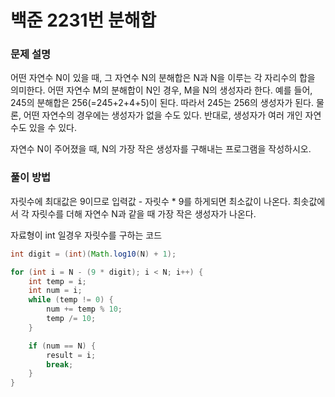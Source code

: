 # 백준 2231번 분해합

### 문제 설명
어떤 자연수 N이 있을 때, 그 자연수 N의 분해합은 N과 N을 이루는 각 자리수의 합을 의미한다. 어떤 자연수 M의 분해합이 N인 경우, M을 N의 생성자라 한다. 예를 들어, 245의 분해합은 256(=245+2+4+5)이 된다. 따라서 245는 256의 생성자가 된다. 물론, 어떤 자연수의 경우에는 생성자가 없을 수도 있다. 반대로, 생성자가 여러 개인 자연수도 있을 수 있다.

자연수 N이 주어졌을 때, N의 가장 작은 생성자를 구해내는 프로그램을 작성하시오.

### 풀이 방법
자릿수에 최대값은 9이므로 입력값 - 자릿수 * 9를 하게되면 최소값이 나온다.
최솟값에서 각 자릿수를 더해 자연수 N과 같을 때 가장 작은 생성자가 나온다.

자료형이 int 일경우 자릿수를 구하는 코드
```java
int digit = (int)(Math.log10(N) + 1);
```

```java
for (int i = N - (9 * digit); i < N; i++) {
    int temp = i;
    int num = i;
    while (temp != 0) {
        num += temp % 10;
        temp /= 10;
    }

    if (num == N) {
        result = i;
        break;
    }
}
```
